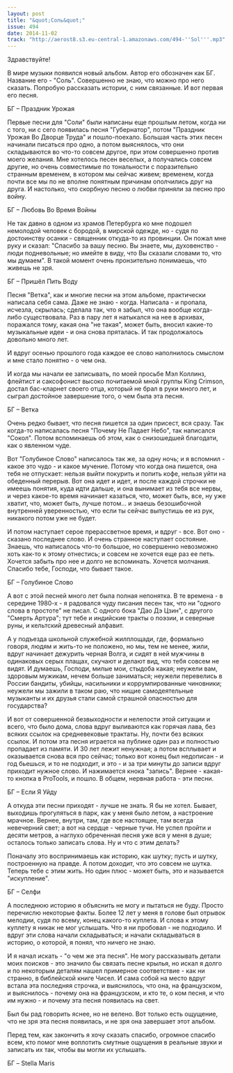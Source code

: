 ```yaml
---
layout: post
title: "&quot;Соль&quot;"
issue: 494
date: 2014-11-02
track: "http://aerost8.s3.eu-central-1.amazonaws.com/494-''Sol'''.mp3"
---
```


Здравствуйте!

В мире музыки появился новый альбом. Автор его обозначен как БГ. Название его - "Соль". Совершенно не знаю, что можно про него сказать. Попробую рассказать истории, с ним связанные. И вот первая его песня.

БГ – Праздник Урожая

Первые песни для "Соли" были написаны еще прошлым летом, когда ни с того, ни с сего появилась песня "Губернатор", потом "Праздник Урожая Во Дворце Труда" и пошло-поехало. Большая часть этих песен начинали писаться про одно, а потом выяснялось, что они складываются во что-то совсем другое, при этом совершенно против моего желания. Мне хотелось песен веселых, а получались совсем другие, но очень совместимые по тональности с поразительно странным временем, в котором мы сейчас живем; временем, когда почти все мы по не вполне понятным причинам ополчились друг на друга. И настолько, что скорбную песню о любви приняли за песню про войну.

БГ – Любовь Во Время Войны

Не так давно в одном из храмов Петербурга ко мне подошел немолодой человек с бородой, в мирской одежде, но - судя по достоинству осанки - священник откуда-то из провинции. Он пожал мне руку и сказал: "Спасибо за вашу песню. Вы знаете, мы, духовенство - люди подневольные; но имейте в виду, что Вы сказали словами то, что мы думаем". В такой момент очень пронзительно понимаешь, что живешь не зря.

БГ – Пришёл Пить Воду

Песня "Ветка", как и многие песни на этом альбоме, практически написала себя сама. Даже не знаю - когда. Написала - и пропала, исчезла, скрылась; сделала так, что я забыл, что она вообще когда-либо существовала. Раз в пару лет я натыкался на нее в архивах, поражался тому, какая она "не такая", может быть, вносил какие-то музыкальные идеи - и она снова пряталась. И так продолжалось довольно много лет.

И вдруг осенью прошлого года каждое ее слово наполнилось смыслом и мне стало понятно - о чем она.

И когда мы начали ее записывать, по моей просьбе Мэл Коллинз, флейтист и саксофонист высоко почитаемой мной группы King Crimson, достал бас-кларнет своего отца, который не брал в руки много лет, и сыграл достойное завершение того, о чем была эта песня.

БГ – Ветка

Очень редко бывает, что песня пишется за один присест, вся сразу. Так когда-то написалась песня "Почему Не Падает Небо", так написался "Сокол". Потом вспоминаешь об этом, как о снизошедшей благодати, как о явленном чуде.

Вот "Голубиное Слово" написалось так же, за одну ночь; и я вспомнил - какое это чудо - и какое мучение. Потому что когда она пишется, она тебя не отпускает: нельзя выйти покурить и попить кофе, нельзя уйти на обеденный перерыв. Вот она идет и идет, и после каждой строчки не имеешь понятия, куда идти дальше, и она вынимает из тебя все нервы, и через какое-то время начинает казаться, что, может быть, все, ну уже хватит, что, может быть, лучше потом... и знаешь безошибочной внутренней уверенностью, что если ты сейчас выпустишь ее из рук, никакого потом уже не будет.

И потом наступает серое прерассветное время, и вдруг - все. Вот оно - сказано последнее слово. И очень странное наступает состояние. Знаешь, что написалось что-то большое, но совершенно невозможно хоть как-то к этому отнестись; и совсем не хочется еще раз ее петь. Хочется забыть про нее и долго не вспоминать. Хочется молчания. Спасибо тебе, Господи, что бывает такое.

БГ – Голубиное Слово

А вот с этой песней много лет была полная непонятка. В те времена - в середине 1980-х - я радовался чуду писания песен так, что ни "одного слова в простоте" не писал. С одного бока "Дао Дэ Цзин", с другого "Смерть Артура"; тут тебе и индийские тракты о поэзии, и северные руны, и кельтский древесный алфавит.

А у подъезда школьной служебной жилплощади, где, формально говоря, людям и жить-то не положено, но мы, тем не менее, жили, вдруг начинает дежурить черная Волга, и сидят в ней мужчины в одинаковых серых плащах, скучают и делают вид, что тебя совсем не видят. И думаешь, Господи, милые мои, стыдоба какая; неужели вам, здоровым мужикам, нечем больше заниматься; неужели перевелись в России бандиты, убийцы, насильники и коррумпированные чиновники; неужели мы зажили в таком раю, что нищие самодеятельные музыканты и их друзья стали самой страшной опасностью для государства?

И вот от совершенной безвыходности и нелепости этой ситуации и всего, что было дома, слова вдруг выливаются как горячая лава, без всяких ссылок на средневековые трактаты. Ну, почти без всяких ссылок. И потом эта песня играется на публике один раз и полностью пропадает из памяти. И 30 лет лежит ненужная; а потом всплывает и оказывается снова вся про сейчас; только вот конец был недописан - и год бьешься, и то не подходит, и это - и за три минуты до записи вдруг приходит нужное слово. И нажимается кнока "запись". Вернее - какая-то кнопка в ProTools, и пошло. В общем, нервная работа - эти песни.

БГ – Если Я Уйду

А откуда эти песни приходят - лучше не знать. Я бы не хотел. Бывает, выходишь прогуляться в парк, как у меня было летом, а настроение мрачное. Вернее, внутри, там, где все настоящее, там всегда невечерний свет; а вот на сердце - черные тучи. Не успел пройти и десяти метров, а наглухо обреченная песня уже вся у меня в душе; осталось только записать слова. Ну и что с этим делать?

Поначалу это воспринимаешь как историю, как шутку; пусть и шутку, построенную на правде. А потом доходит, что это совсем не шутка. Теперь тебе с этим жить. Но один плюс - может быть, это и называется "искупление".

БГ – Селфи

А последнюю историю я объяснить не могу и пытаться не буду. Просто перечислю некоторые факты. Более 12 лет у меня в голове был отрывок мелодии, судя по всему, конец какого-то куплета. И слова к этому куплету я никак не мог услышать. Что я ни пробовал - не подходило. И вдруг эти слова начали складываться; и начали складываться в историю, о которой, я понял, что ничего не знаю.

И я начал искать - "о чем же эта песня". Не могу рассказывать детали моих поисков - это значило бы связать песне крылья, но искал я долго и по некоторым деталям нашел примерное соответствие - как ни странно, в библейской книге Чисел. И сама собой на место вдруг встала эта последняя строчка, и выяснилось, что она, на французском, и выяснилось - почему она на французском, и кто те, о ком песня, и что им нужно - и почему эта песня появилась на свет.

Был бы рад говорить яснее, но не велено. Вот только есть ощущение, что не зря эта песня появилась, и не зря она завершает этот альбом.

Перед тем, как закончить я хочу сказать спасибо, огромное спасибо всем, кто помог мне воплотить смутные ощущения в реальные звуки и записать их так, чтобы вы могли их услышать.

БГ – Stella Maris
